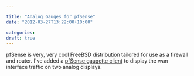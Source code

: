 ```yaml
---

title: "Analog Gauges for pfSense"
date: "2012-03-27T13:22:00+10:00"

categories:
draft: true
---
```


pfSense is very, very cool FreeBSD distribution tailored for use as a firewall and router.  I've added a [pfSense gaugette client](https://github.com/clearwater/gaugette/tree/master/client/pfsense) to display the wan interface traffic on two analog displays.
